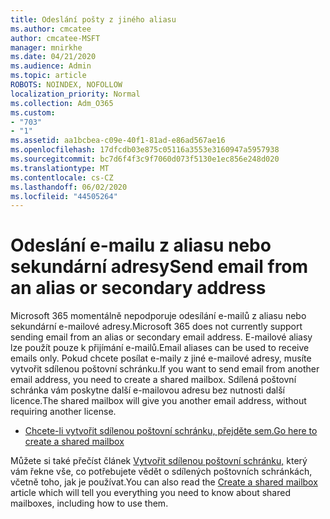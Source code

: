 ```yaml
---
title: Odeslání pošty z jiného aliasu
ms.author: cmcatee
author: cmcatee-MSFT
manager: mnirkhe
ms.date: 04/21/2020
ms.audience: Admin
ms.topic: article
ROBOTS: NOINDEX, NOFOLLOW
localization_priority: Normal
ms.collection: Adm_O365
ms.custom:
- "703"
- "1"
ms.assetid: aa1bcbea-c09e-40f1-81ad-e86ad567ae16
ms.openlocfilehash: 17dfcdb03e875c05116a3553e3160947a5957938
ms.sourcegitcommit: bc7d6f4f3c9f7060d073f5130e1ec856e248d020
ms.translationtype: MT
ms.contentlocale: cs-CZ
ms.lasthandoff: 06/02/2020
ms.locfileid: "44505264"
---
```

# <a name="send-email-from-an-alias-or-secondary-address"></a><span data-ttu-id="4d3bc-102">Odeslání e-mailu z aliasu nebo sekundární adresy</span><span class="sxs-lookup"><span data-stu-id="4d3bc-102">Send email from an alias or secondary address</span></span>

<span data-ttu-id="4d3bc-103">Microsoft 365 momentálně nepodporuje odesílání e-mailů z aliasu nebo sekundární e-mailové adresy.</span><span class="sxs-lookup"><span data-stu-id="4d3bc-103">Microsoft 365 does not currently support sending email from an alias or secondary email address.</span></span> <span data-ttu-id="4d3bc-104">E-mailové aliasy lze použít pouze k přijímání e-mailů.</span><span class="sxs-lookup"><span data-stu-id="4d3bc-104">Email aliases can be used to receive emails only.</span></span> <span data-ttu-id="4d3bc-105">Pokud chcete posílat e-maily z jiné e-mailové adresy, musíte vytvořit sdílenou poštovní schránku.</span><span class="sxs-lookup"><span data-stu-id="4d3bc-105">If you want to send email from another email address, you need to create a shared mailbox.</span></span> <span data-ttu-id="4d3bc-106">Sdílená poštovní schránka vám poskytne další e-mailovou adresu bez nutnosti další licence.</span><span class="sxs-lookup"><span data-stu-id="4d3bc-106">The shared mailbox will give you another email address, without requiring another license.</span></span>
  
- [<span data-ttu-id="4d3bc-107">Chcete-li vytvořit sdílenou poštovní schránku, přejděte sem.</span><span class="sxs-lookup"><span data-stu-id="4d3bc-107">Go here to create a shared mailbox</span></span>](https://portal.office.com/AdminPortal/Home#/AssistedGuide/addemailoptions)

<span data-ttu-id="4d3bc-108">Můžete si také přečíst článek [Vytvořit sdílenou poštovní schránku,](https://docs.microsoft.com/microsoft-365/admin/email/create-a-shared-mailbox) který vám řekne vše, co potřebujete vědět o sdílených poštovních schránkách, včetně toho, jak je používat.</span><span class="sxs-lookup"><span data-stu-id="4d3bc-108">You can also read the [Create a shared mailbox](https://docs.microsoft.com/microsoft-365/admin/email/create-a-shared-mailbox) article which will tell you everything you need to know about shared mailboxes, including how to use them.</span></span>